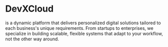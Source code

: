 # DevXCloud
is a dynamic platform that delivers personalized digital solutions tailored to each business's unique requirements. From startups to enterprises, we specialize in building scalable, flexible systems that adapt to your workflow, not the other way around.
